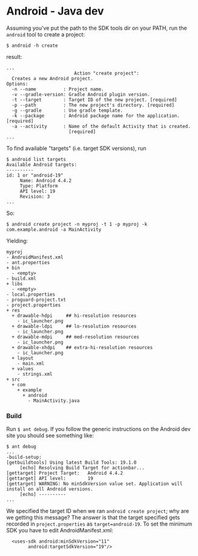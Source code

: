 # Android - Java dev

Assuming you've put the path to the SDK tools dir on your PATH, run
the `android` tool to create a project:

```
$ android -h create
```

result:

```
...
                         Action "create project":
  Creates a new Android project.
Options:
  -n --name          : Project name.
  -v --gradle-version: Gradle Android plugin version.
  -t --target        : Target ID of the new project. [required]
  -p --path          : The new project's directory. [required]
  -g --gradle        : Use gradle template.
  -k --package       : Android package name for the application. [required]
  -a --activity      : Name of the default Activity that is created.
                       [required]
...
```

To find available "targets" (i.e. target SDK versions), run

```
$ android list targets
Available Android targets:
----------
id: 1 or "android-19"
     Name: Android 4.4.2
     Type: Platform
     API level: 19
     Revision: 3
...
```

So:

```
$ android create project -n myproj -t 1 -p myproj -k com.example.android -a MainActivity
```

Yielding:

```
myproj
- AndroidManifest.xml
- ant.properties
+ bin
  - <empty>
- build.xml
+ libs
  - <empty>
- local.properties
- proguard-project.txt
- project.properties
+ res
  + drawable-hdpi     ## hi-resolution resources
    - ic_launcher.png
  + drawable-ldpi     ## lo-resolution resources
    - ic_launcher.png
  + drawable-mdpi     ## med-resolution resources
    - ic_launcher.png
  + drawable-xhdpi    ## extra-hi-resolution resources
    - ic_launcher.png
  + layout
    - main.xml
  + values
    - strings.xml
+ src
  + com
    + example
	  + android
	    - MainActivity.java
```

### Build

Run `$ ant debug`.  If you follow the generic instructions on the
Android dev site you should see something like:

```
$ ant debug
...
-build-setup:
[getbuildtools] Using latest Build Tools: 19.1.0
     [echo] Resolving Build Target for actionbar...
[gettarget] Project Target:   Android 4.4.2
[gettarget] API level:        19
[gettarget] WARNING: No minSdkVersion value set. Application will install on all Android versions.
     [echo] ----------
...
```

We specified the target ID when we ran `android create project`; why
are we getting this message?  The answer is that the target specified
gets recorded in `project.properties` as `target=android-19`.  To set
the minimum SDK you have to edit AndroidManifest.xml:

```
  <uses-sdk android:minSdkVersion="11"
	    android:targetSdkVersion="19"/>

```
